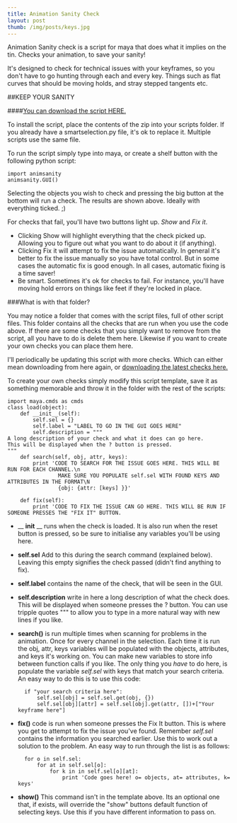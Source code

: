 ```yaml
---
title: Animation Sanity Check
layout: post
thumb: /img/posts/keys.jpg
---
```

Animation Sanity check is a script for maya that does what it implies on the tin. Checks your animation, to save your sanity!

It's designed to check for technical issues with your keyframes, so you don't have to go hunting through each and every key. Things such as flat curves that should be moving holds, and stray stepped tangents etc.<!-- more -->

##KEEP YOUR SANITY

####[You can download the script HERE.](https://github.com/internetimagery/animsanity/releases)

To install the script, place the contents of the zip into your scripts folder. If you already have a smartselection.py file, it's ok to replace it. Multiple scripts use the same file.

To run the script simply type into maya, or create a shelf button with the following python script:

	import animsanity
	animsanity.GUI()

Selecting the objects you wish to check and pressing the big button at the bottom will run a check. The results are shown above. Ideally with everything ticked. ;)

For checks that fail, you'll have two buttons light up. _Show_ and _Fix it_.

* Clicking Show will highlight everything that the check picked up. Allowing you to figure out what you want to do about it (if anything).
* Clicking Fix it will attempt to fix the issue automatically. In general it's better to fix the issue manually so you have total control. But in some cases the automatic fix is good enough. In all cases, automatic fixing is a time saver!
* Be smart. Sometimes it's ok for checks to fail. For instance, you'll have moving hold errors on things like feet if they're locked in place.


###What is with that folder?

You may notice a folder that comes with the script files, full of other script files. This folder contains all the checks that are run when you use the code above. If there are some checks that you simply want to remove from the script, all you have to do is delete them here. Likewise if you want to create your own checks you can place them here.

I'll periodically be updating this script with more checks. Which can either mean downloading from here again, or [downloading the latest checks here.](https://code.google.com/p/maya-anim-tools/source/browse/#svn%2Ftrunk%2Fsanity_modules)

To create your own checks simply modify this script template, save it as something memorable and throw it in the folder with the rest of the scripts:

	import maya.cmds as cmds
	class load(object):
		def __init__(self):
			self.sel = {}
			self.label = "LABEL TO GO IN THE GUI GOES HERE"
			self.description = """
	A long description of your check and what it does can go here.
	This will be displayed when the ? button is pressed.
	"""
		def search(self, obj, attr, keys):
			print 'CODE TO SEARCH FOR THE ISSUE GOES HERE. THIS WILL BE RUN FOR EACH CHANNEL.\n
					MAKE SURE YOU POPULATE self.sel WITH FOUND KEYS AND ATTRIBUTES IN THE FORMAT\N
					{obj: {attr: [keys] }}'

		def fix(self):
			print 'CODE TO FIX THE ISSUE CAN GO HERE. THIS WILL BE RUN IF SOMEONE PRESSES THE "FIX IT" BUTTON.

* __ __init__ __ runs when the check is loaded. It is also run when the reset button is pressed, so be sure to initialise any variables you'll be using here.

* __self.sel__ Add to this during the search command (explained below). Leaving this empty signifies the check passed (didn't find anything to fix).

* __self.label__ contains the name of the check, that will be seen in the GUI.

* __self.description__ write in here a long description of what the check does. This will be displayed when someone presses the ? button. You can use tripple quotes """ to allow you to type in a more natural way with new lines if you like.

* __search()__ is run multiple times when scanning for problems in the animation. Once for every channel in the selection. Each time it is run the obj, attr, keys variables will be populated with the objects, attributes, and keys it's working on. You can make new variables to store info between function calls if you like. The only thing you _have_ to do here, is populate the variable _self.sel_ with keys that match your search criteria. An easy way to do this is to use this code:

    	if "your search criteria here":
			self.sel[obj] = self.sel.get(obj, {})
			self.sel[obj][attr] = self.sel[obj].get(attr, [])+["Your keyframe here"]

* __fix()__ code is run when someone presses the Fix It button. This is where you get to attempt to fix the issue you've found. Remember _self.sel_ contains the information you searched earlier. Use this to work out a solution to the problem. An easy way to run through the list is as follows:

		for o in self.sel:
			for at in self.sel[o]:
				for k in in self.sel[o][at]:
					print 'Code goes here! o= objects, at= attributes, k= keys'

* __show()__ This command isn't in the template above. Its an optional one that, if exists, will override the "show" buttons default function of selecting keys. Use this if you have different information to pass on.
